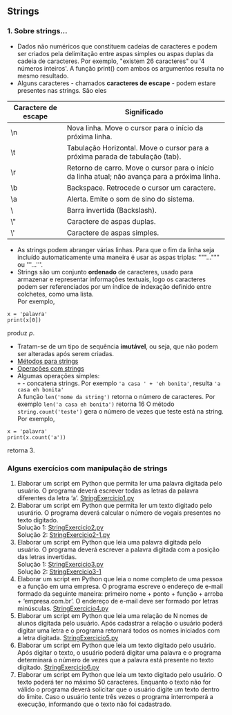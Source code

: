 ## Strings 

### 1. Sobre strings...
- Dados não numéricos que constituem cadeias de caracteres e podem ser criados pela delimitação entre aspas simples ou aspas duplas da cadeia de caracteres. Por exemplo, "existem 26 caracteres" ou '4 números inteiros'. A função print() com ambos os argumentos resulta no mesmo resultado.
- Alguns caracteres - chamados **caracteres de escape** - podem estare presentes nas strings. São eles

| Caractere de escape | Significado |
| ------------------- | ----------- |
| \n |  Nova linha. Move o cursor para o início da próxima linha. |
| \t | Tabulação Horizontal. Move o cursor para a próxima parada de tabulação (tab). |
| \r | Retorno de carro. Move o cursor para o início da linha atual; não avança para a próxima linha. |
| \b | Backspace. Retrocede o cursor um caractere. |
| \a | Alerta. Emite o som de sino do sistema. |
| \ | Barra invertida (Backslash). |
| \\" | Caractere de aspas duplas. |
| \\' | Caractere de aspas simples. |

- As strings podem abranger várias linhas. Para que o fim da linha seja incluído automaticamente uma maneira é usar as aspas triplas: """...""" ou '''...'''. 
- Strings são um conjunto **ordenado** de caracteres, usado para armazenar e representar informações textuais, logo os caracteres podem ser referenciados por um índice de indexação definido entre colchetes, como uma lista.  
Por exemplo,  
```
x = 'palavra'
print(x[0])
``` 
produz *p*.
- Tratam-se de um tipo de sequência **imutável**, ou seja, que não podem ser alteradas após serem criadas.
- [Métodos para strings](https://docs.python.org/pt-br/3/library/stdtypes.html#textseq)  
- [Operações com strings](https://docs.python.org/pt-br/3/library/string.html?highlight=m%C3%A9todos%20string)
- Algumas operações simples:  
`+` - concatena strings. Por exemplo `'a casa ' + 'eh bonita'`, resulta `'a casa eh bonita'`  
A função `len('nome da string')` retorna o número de caracteres. Por exemplo `len('a casa eh bonita')` retorna 16 
O método `string.count('teste')` gera o número de vezes que teste está na string. Por exemplo,  
```
x = 'palavra'
print(x.count('a'))
```
retorna 3.

### Alguns exercícios com manipulação de strings
1. Elaborar um script em Python que permita ler uma palavra digitada pelo usuário. O programa deverá escrever todas as letras da palavra diferentes da letra ‘a’.  [StringExercicio1.py](https://github.com/claytonjasilva/prog_exemplos/blob/main/StringExercicio1.py)
2. Elaborar um script em Python que permita ler um texto digitado pelo usurário. O programa deverá calcular o número de vogais presentes no texto digitado.  
Solução 1: [StringExercicio2.py](https://github.com/claytonjasilva/prog_exemplos/blob/main/StringExercicio2.py)  
Solução 2: [StringExercicio2-1.py](https://github.com/claytonjasilva/prog_exemplos/blob/main/StringExercicio2-1.py)
3. Elaborar um script em Python que leia uma palavra digitada pelo usuário. O programa deverá escrever a palavra digitada com a posição das letras invertidas.  
Solução 1: [StringExercicio3.py](https://github.com/claytonjasilva/prog_exemplos/blob/main/StringExercicio3.py)  
Solução 2: [StringExercicio3-1](https://github.com/claytonjasilva/prog_exemplos/blob/main/StringExercicio3-1.py)  
4. Elaborar um script em Python que leia o nome completo de uma pessoa e a função em uma empresa. O programa escreve o endereço de e-mail formado da seguinte maneira: primeiro nome + ponto + função + arroba + ‘empresa.com.br’. O endereço de e-mail deve ser formado por letras minúsculas.
[StringExercicio4.py](https://github.com/claytonjasilva/prog_exemplos/blob/main/StringExercicio4.py)
5. Elaborar um script em Python que leia uma relação de N nomes de alunos digitada pelo usuário. Após cadastrar a relação o usuário poderá digitar uma letra e o programa retornará todos os nomes iniciados com a letra digitada. [StringExercicio5.py](https://github.com/claytonjasilva/prog_exemplos/blob/main/StringExercicio5.py)
6. Elaborar um script em Python que leia um texto digitado pelo usuário. Após digitar o texto, o usuário poderá digitar uma palavra e o programa determinará o número de vezes que a palavra está presente no texto digitado. [StringExercicio6.py](https://github.com/claytonjasilva/prog_exemplos/blob/main/StringExercicio6.py)
7. Elaborar um script em Python que leia um texto digitado pelo usuário. O texto poderá ter no máximo 50 caracteres. Enquanto o texto não for válido o programa deverá solicitar que o usuário digite um texto dentro do limite. Caso o usuário tente três vezes o programa interromperá a execução, informando que o texto não foi cadastrado.
